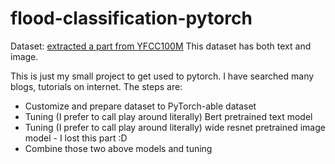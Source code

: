 # flood-classification-pytorch
Dataset: [extracted a part from YFCC100M](https://drive.google.com/file/d/1rRp1JPAh6AxnB8c02uVF7i4Hr0pO0sBx/view?usp=sharing)
This dataset has both text and image.

This is just my small project to get used to pytorch. I have searched many blogs, tutorials on internet.
The steps are:
- Customize and prepare dataset to PyTorch-able dataset
- Tuning (I prefer to call play around literally) Bert pretrained text model
- Tuning (I prefer to call play around literally) wide resnet pretrained image model - I lost this part :D
- Combine those two above models and tuning
